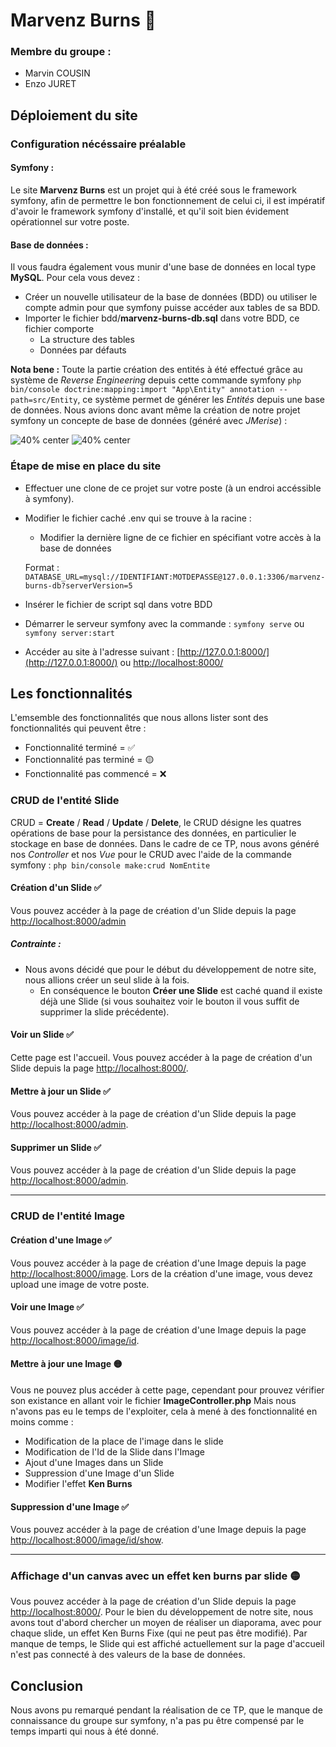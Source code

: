 # Marvenz Burns 🎷

### Membre du groupe :
- Marvin COUSIN
- Enzo JURET

## Déploiement du site

### Configuration nécéssaire préalable

#### Symfony :
Le site **Marvenz Burns** est un projet qui à été créé sous le framework symfony, afin de permettre le bon fonctionnement de celui ci, il est impératif d'avoir le framework symfony d'installé, et qu'il soit bien évidement opérationnel sur votre poste.

#### Base de données :
Il vous faudra également vous munir d'une base de données en local type **MySQL**. Pour cela vous devez :
- Créer un nouvelle utilisateur de la base de données (BDD) ou utiliser le compte admin pour que symfony puisse accéder aux tables de sa BDD.
- Importer le fichier bdd/**marvenz-burns-db.sql** dans votre BDD, ce fichier comporte
  - La structure des tables
  - Données par défauts

**Nota bene :** Toute la partie création des entités à été effectué grâce au système de *Reverse Engineering* depuis cette commande symfony ```php bin/console doctrine:mapping:import "App\Entity" annotation --path=src/Entity```, ce système permet de générer les *Entités* depuis une base de données.
Nous avions donc avant même la création de notre projet symfony un concepte de base de données (généré avec *JMerise*) :

![40% center](https://cdn.discordapp.com/attachments/672784092865101845/703351085863141396/unknown.png)
![40% center](https://cdn.discordapp.com/attachments/672784092865101845/703351174689980526/unknown.png)

### Étape de mise en place du site

- Effectuer une clone de ce projet sur votre poste (à un endroi accéssible à symfony).
- Modifier le fichier caché .env qui se trouve à la racine :
  - Modifier la dernière ligne de ce fichier en spécifiant votre accès à la base de données
  
  Format : ```DATABASE_URL=mysql://IDENTIFIANT:MOTDEPASSE@127.0.0.1:3306/marvenz-burns-db?serverVersion=5```
  
- Insérer le fichier de script sql dans votre BDD
- Démarrer le serveur symfony avec la commande : ```symfony serve``` ou ```symfony server:start```
- Accéder au site à l'adresse suivant : [http://127.0.0.1:8000/](http://127.0.0.1:8000/) ou [http://localhost:8000/](http://localhost:8000/)

## Les fonctionnalités
L'emsemble des fonctionnalités que nous allons lister sont des fonctionnalités qui peuvent être :
- Fonctionnalité terminé = ✅
- Fonctionnalité pas terminé = 🟡
- Fonctionnalité pas commencé = ❌

### CRUD de l'entité Slide
CRUD = **Create** / **Read** / **Update** / **Delete**, le CRUD désigne les quatres opérations de base pour la persistance des données, en particulier le stockage en base de données.
Dans le cadre de ce TP, nous avons généré nos *Controller* et nos *Vue* pour le CRUD avec l'aide de la commande symfony : ```php bin/console make:crud NomEntite```

#### Création d'un Slide ✅
Vous pouvez accéder à la page de création d'un Slide depuis la page [http://localhost:8000/admin](http://localhost:8000/admin)
##### Contrainte :
- Nous avons décidé que pour le début du développement de notre site, nous allions créer un seul slide à la fois.
  - En conséquence le bouton **Créer une Slide** est caché quand il existe déjà une Slide (si vous souhaitez voir le bouton il vous suffit de supprimer la slide précédente).

#### Voir un Slide ✅
Cette page est l'accueil. Vous pouvez accéder à la page de création d'un Slide depuis la page [http://localhost:8000/](http://localhost:8000/).

#### Mettre à jour un Slide ✅
Vous pouvez accéder à la page de création d'un Slide depuis la page [http://localhost:8000/admin](http://localhost:8000/admin).

#### Supprimer un Slide ✅
Vous pouvez accéder à la page de création d'un Slide depuis la page [http://localhost:8000/admin](http://localhost:8000/admin).


---


### CRUD de l'entité Image

#### Création d'une Image ✅
Vous pouvez accéder à la page de création d'une Image depuis la page [http://localhost:8000/image](http://localhost:8000/image).
Lors de la création d'une image, vous devez upload une image de votre poste.

#### Voir une Image ✅
Vous pouvez accéder à la page de création d'une Image depuis la page [http://localhost:8000/image/id](http://localhost:8000/image/id).

#### Mettre à jour une Image 🟡
Vous ne pouvez plus accéder à cette page, cependant pour prouvez vérifier son existance en allant voir le fichier **ImageController.php**
Mais nous n'avons pas eu le temps de l'exploiter, cela à mené à des fonctionnalité en moins comme :
- Modification de la place de l'image dans le slide
- Modification de l'Id de la Slide dans l'Image
- Ajout d'une Images dans un Slide
- Suppression d'une Image d'un Slide
- Modifier l'effet **Ken Burns**

#### Suppression d'une Image ✅
Vous pouvez accéder à la page de création d'une Image depuis la page [http://localhost:8000/image/id/show](http://localhost:8000/image/id/show).


---


### Affichage d'un canvas avec un effet ken burns par slide 🟡
Vous pouvez accéder à la page de création d'un Slide depuis la page [http://localhost:8000/](http://localhost:8000/).
Pour le bien du développement de notre site, nous avons tout d'abord chercher un moyen de réaliser un diaporama, avec pour chaque slide, un effet Ken Burns Fixe (qui ne peut pas être modifié).
Par manque de temps, le Slide qui est affiché actuellement sur la page d'accueil n'est pas connecté à des valeurs de la base de données.

## Conclusion
Nous avons pu remarqué pendant la réalisation de ce TP, que le manque de connaissance du groupe sur symfony, n'a pas pu être compensé par le temps imparti qui nous à été donné.
